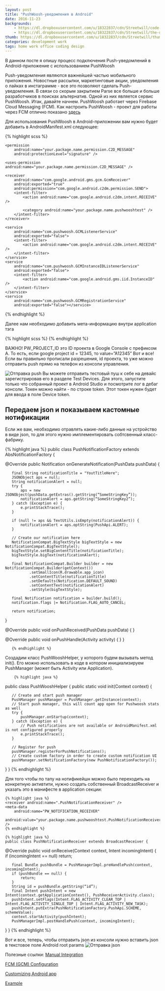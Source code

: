 ```yaml
---
layout: post
title: "PushWoosh-уведомления в Android"
date: 2016-11-23
backgrounds:
    - https://dl.dropboxusercontent.com/u/18322837/cdn/Streetwill/code-screen.jpg
    - https://dl.dropboxusercontent.com/u/18322837/cdn/Streetwill/the-desk.jpg
thumb: https://dl.dropboxusercontent.com/u/18322837/cdn/Streetwill/thumbs/coding.jpg
categories: development work
tags: home work office coding design
---
```

В данном посте я опишу процесс подключения Push-уведомлений в Android-приложение с использованием PushWoosh

Push-уведомления являются важнейшей частью мобильного приложения. Новостные рассылки, маркетинговые акции, уведомления о лайках в инстаграмме - все это позволяют сделать
Push-уведомления. В связи со скорым закрытием Parse все больше и больше разработчиков в поисках альтернатив. Одной из них является сервис PushWoosh. Итак, давайте начнем.
PushWoosh работает через Firebase Cloud Messaging (FCM). Как настроить PushWoosh -  проект для работы через FCM отлично показано [здесь](http://docs.pushwoosh.com/docs/fcm-configuration)

Для использования PushWoosh в Android-приложении вам нужно будет добавить в AndroidManifest.xml следующее:

{% highlight scss %}
<uses-permission android:name="android.permission.WAKE_LOCK" />
    <uses-permission android:name="your.package.name.pushwooshtest.permission.C2D_MESSAGE" />
    <uses-permission android:name="com.google.android.c2dm.permission.RECEIVE" />

    <permission
        android:name="your.package.name.permission.C2D_MESSAGE"
        android:protectionLevel="signature" />

    <uses-permission android:name="your.package.name.permission.C2D_MESSAGE" />

    <receiver
        android:name="com.google.android.gms.gcm.GcmReceiver"
        android:exported="true"
        android:permission="com.google.android.c2dm.permission.SEND">
        <intent-filter>
            <action android:name="com.google.android.c2dm.intent.RECEIVE" />

            <category android:name="your.package.name.pushwooshtest" />
        </intent-filter>
    </receiver>

    <service
        android:name="com.pushwoosh.GCMListenerService"
        android:exported="false">
        <intent-filter>
            <action android:name="com.google.android.c2dm.intent.RECEIVE" />
        </intent-filter>
    </service>
    <service
        android:name="com.pushwoosh.GCMInstanceIDListenerService"
        android:exported="false">
        <intent-filter>
            <action android:name="com.google.android.gms.iid.InstanceID" />
        </intent-filter>
    </service>
    <service
        android:name="com.pushwoosh.GCMRegistrationService"
        android:exported="false"></service>
{% endhighlight %}

Далее нам необходимо добавить мета-информацию внутри  application тэга

{% highlight scss %}
        <meta-data
            android:name="PW_APPID"
            android:value="XXXXX-XXXXX" />
        <meta-data
            android:name="PW_PROJECT_ID"
            android:value="A12345678991" />
 {% endhighlight %}

 ВАЖНО! PW_PROJECT_ID это ID проекта в Google Console c префиксом A. То есть, если google project id = 12345, то value=”A12345”
 Вот и все! Если вы правильно прописали разрешения, id проекта, то уже можно отправить push прямо на телефон из консоли управления.

 ![Отправка push](http://www.joshmorony.com/wp-content/uploads/2014/10/pw-control.png)
 Вы можете отправить тестовый пуш к себе на девайс зарегистрировав его в разделе Test Devices. Для этого, запустите только что собранный проект в Android Studio и посмотрите лог в дебаг консоли. Токен можно найти - по строке token. Этот токен нужен будет для ввода в поле Device token.

## Передаем  json и показываем кастомные нотификации

 Если же вам, необходимо отравлять какие-либо данные на устройство в виде json, то для этого нужно имплементировать собтсвенный класс-фабрику.

{% highlight java %}
 public class PushNotificationFactory extends AbsNotificationFactory {

   @Override
   public Notification onGenerateNotification(PushData pushData) {

       final String notificationTitle = "YoutTitleHere";
       JSONObject aps = null;
       String notificationAlert = null;
       try {
           aps = new JSONObject(pushData.getExtras().getString(“SomeStringKey”));
           notificationAlert = aps.getString(“SomeStringKey2”);
       } catch (Exception e) {
           e.printStackTrace();
       }

       if (null != aps && TextUtils.isEmpty(notificationAlert)) {
           notificationAlert = aps.optString(PushApi.ALERT);
       }

       // Create our notification here
       NotificationCompat.BigTextStyle bigTextStyle = new NotificationCompat.BigTextStyle();
       bigTextStyle.setBigContentTitle(notificationTitle);
       bigTextStyle.bigText(notificationAlert);

       final NotificationCompat.Builder builder = new NotificationCompat.Builder(getContext())
               .setSmallIcon(R.drawable.app_icon)
               .setContentTitle(notificationTitle)
               .setDefaults(Notification.DEFAULT_SOUND)
               .setContentText(notificationAlert)
               .setStyle(bigTextStyle);

       final Notification notification = builder.build();
       notification.flags |= Notification.FLAG_AUTO_CANCEL;

       return notification;
   }

   @Override
   public void onPushReceived(PushData pushData) {
   }

   @Override
   public void onPushHandle(Activity activity) {
   }
}

       {% endhighlight %}

Создадим класс PushWooshHelper, у которого будем вызывать  метод init(). Его можно использовать в коде в котором инициализируем PushManager (может быть Activity или Application).

		{% highlight java %}
public class PushWooshHelper {
   public static void init(Context context) {

       // Create and start push manager
       PushManager pushManager = PushManager.getInstance(context);
       // Start push manager, this will count app open for Pushwoosh stats as well
       try {
           pushManager.onStartup(context);
       } catch (Exception e) {
           // Push notifications are not available or AndroidManifest.xml is not configured properly
           e.printStackTrace();
       }

       // Register for push
       pushManager.registerForPushNotifications();
       // Create custom factory in order to create custom notification UI
       pushManager.setNotificationFactory(new PushNotificationFactory());
   }
}
		{% endhighlight %}

   Для того чтобы по тапу на нотификейшн можно было переходить на конкретную активтити, нужно создать собственный BroadcastReceiver и указать это в манифесте в application секции:

    {% highlight java %}
    <receiver android:name=".PushNotificationReceiver" />
	<meta-data
   		android:name="PW_NOTIFICATION_RECEIVER"
 		android:value="your.package.name.pushwooshtest.PushNotificationReceiver" />
    {% endhighlight %}

    {% highlight java %}
    public class PushNotificationReceiver extends BroadcastReceiver {

   @Override
   public void onReceive(Context context, Intent incomingIntent) {
       if (incomingIntent == null)
           return;

       final Bundle pushBundle = PushManagerImpl.preHandlePush(context, incomingIntent);
       if (pushBundle == null) {
           return;
       }
       String id = pushBundle.getString(“id”);
       final Intent pushIntent = new Intent(context.getApplicationContext(), PushReceiverActivity.class);
       pushIntent.setFlags(Intent.FLAG_ACTIVITY_CLEAR_TOP | Intent.FLAG_ACTIVITY_SINGLE_TOP | Intent.FLAG_ACTIVITY_NEW_TASK);
       pushIntent.putExtra(PushNotificationFactory.PushApi.SCHEME, schemeValue);
       context.startActivity(pushIntent);
       PushManagerImpl.postHandlePush(context, incomingIntent);
   }
}
   {% endhighlight %}

   Вот и все, теперь, чтобы отправить json из консоли нужно вставить json в текстовое поле Android root params 
   ![Отправка json](https://files.readme.io/irTvWOecTwiL25Rz1E7i_andr_sendpush.png)

   Полезные ссылки:
   [Manual Integration](http://docs.pushwoosh.com/docs/native-android-sdk)

   [FCM (GCM) Configuration](http://docs.pushwoosh.com/docs/fcm-configuration)

   [Customizing Android app](http://docs.pushwoosh.com/docs/androidmanifestxml-modifications#using-local-notifications-with-pushwoosh)
   
   [Example](http://www.programcreek.com/java-api-examples/index.php?source_dir=pushwoosh-native-samples-master/Android/src/com/pushwoosh/test/tags/sample/app/NotificationFactorySample.java)





